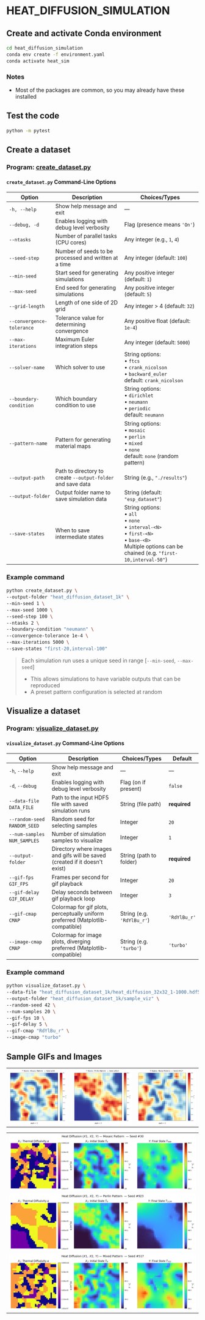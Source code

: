 # HEAT_DIFFUSION_SIMULATION

## Create and activate Conda environment

```bash
cd heat_diffusion_simulation
conda env create -f environment.yaml
conda activate heat_sim
```

### Notes
- Most of the packages are common, so you may already have these installed


## Test the code

```bash
python -m pytest
```

## Create a dataset

### Program: [create_dataset.py](./create_dataset.py)

#### `create_dataset.py` Command-Line Options

| Option                                | Description                                                        | Choices/Types                                                                              |
|---------------------------------------|--------------------------------------------------------------------|--------------------------------------------------------------------------------------------|
| `-h, --help`                          | Show help message and exit                                         | —                                                                                          |
| `--debug, -d`                         | Enables logging with debug level verbosity                         | Flag (presence means `'On'`)                                                               |
| `--ntasks`                            | Number of parallel tasks (CPU cores)                               | Any integer (e.g., `1`, `4`)                                                               |
| `--seed-step`                         | Number of seeds to be processed and written at a time              | Any integer (default: `100`)                                                               |
| `--min-seed`                          | Start seed for generating simulations                              | Any positive integer (default: `1`)                                                        |
| `--max-seed`                          | End seed for generating simulations                                | Any positive integer (default: `5`)                                                        |
| `--grid-length`                       | Length of one side of 2D grid                                      | Any integer > 4 (default: `32`)                                                            |
| `--convergence-tolerance`             | Tolerance value for determining convergence                        | Any positive float (default: `1e-4`)                                                              |
| `--max-iterations`                    | Maximum Euler integration steps                                    | Any integer (default: `5000`)                                                              |
| `--solver-name`                       | Which solver to use                                                | String options:<br>• `ftcs`<br>• `crank_nicolson`<br>• `backward_euler`<br>default: `crank_nicolson`                  |
| `--boundary-condition`                | Which boundary condition to use                                    | String options:<br>• `dirichlet`<br>• `neumann`<br>• `periodic`<br>default: `neumann`                                    |
| `--pattern-name`                      | Pattern for generating material maps                               | String options:<br>• `mosaic` <br>• `perlin` <br>• `mixed` <br>• `none` <br>default: `none` (random pattern)                            |
| `--output-path`                       | Path to directory to create `--output-folder` and save data        | String (e.g., `"./results"`)                                                               |
| `--output-folder`                     | Output folder name to save simulation data                         | String (default: `"esp_dataset"`)                                                          |
| `--save-states`                       | When to save intermediate states                                   | String options:<br>• `all`<br>• `none`<br>• `interval-<N>`<br>• `first-<N>`<br>• `base-<B>`<br>Multiple options can be chained (e.g. `"first-10,interval-50"`) |


### Example command

```bash
python create_dataset.py \
--output-folder "heat_diffusion_dataset_1k" \
--min-seed 1 \
--max-seed 1000 \
--seed-step 100 \
--ntasks 2 \
--boundary-condition "neumann" \
--convergence-tolerance 1e-4 \
--max-iterations 5000 \
--save-states "first-20,interval-100"
```

> Each simulation run uses a unique seed in range [`--min-seed`, `--max-seed`]
> - This allows simulations to have variable outputs that can be reproduced
> - A preset pattern configuration is selected at random 

## Visualize a dataset

### Program: [visualize_dataset.py](./visualize_dataset.py)

#### `visualize_dataset.py` Command-Line Options
| Option                      | Description                                                                   | Choices/Types                  | Default         |
|-----------------------------|-------------------------------------------------------------------------------|--------------------------------|-----------------|
| `-h`, `--help`              | Show help message and exit                                                    | —                              | —               |
| `-d`, `--debug`             | Enables logging with debug level verbosity                                    | Flag (on if present)           | `false`         |
| `--data-file DATA_FILE`     | Path to the input HDF5 file with saved simulation runs                        | String (file path)             | **required**    |
| `--random-seed RANDOM_SEED`| Random seed for selecting samples                                             | Integer                        | `20`          |
| `--num-samples NUM_SAMPLES`| Number of simulation samples to visualize                                     | Integer                        | `1`             |
| `--output-folder`           | Directory where images and gifs will be saved (created if it doesn't exist)              | String (path to folder)        | **required**    |
| `--gif-fps GIF_FPS`                 | Frames per second for gif playback                                            | Integer                        | `20`            |
| `--gif-delay GIF_DELAY`                 | Delay seconds between gif playback loop                                          | Integer                        | `3`            |
| `--gif-cmap CMAP`               | Colormap for gif plots, perceptually uniform preferred (Matplotlib-compatible)                            | String (e.g. `'RdYlBu_r'`)      | `'RdYlBu_r'`     |
| `--image-cmap CMAP`               | Colormap for image plots, diverging preferred (Matplotlib-compatible)                            | String (e.g. `'turbo'`)      | `'turbo'`     |

### Example command

```bash
python visualize_dataset.py \
--data-file "heat_diffusion_dataset_1k/heat_diffusion_32x32_1-1000.hdf5" \
--output-folder "heat_diffusion_dataset_1k/sample_viz" \
--random-seed 42 \
--num-samples 20 \
--gif-fps 10 \
--gif-delay 5 \
--gif-cmap "RdYlBu_r" \
--image-cmap "turbo"
```


## Sample GIFs and Images


|  |  |  |
|:---:|:---:|:---:|
| <img src="./images/heat_diffusion_mosaic_30_states.gif" alt="Heat Diffusion States — Mosaic Pattern, Seed #30" style="max-width: 100%; height: auto;" /> | <img src="./images/heat_diffusion_perlin_923_states.gif" alt="Heat Diffusion States — Perlin Pattern, Seed #923" style="max-width: 100%; height: auto;" /> | <img src="./images/heat_diffusion_mixed_517_states.gif" alt="Heat Diffusion States — Mixed Pattern, Seed #517" style="max-width: 100%; height: auto;" /> |

|  |
|:---------:|
| <img src="./images/heat_diffusion_mosaic_30_compare.png" alt="Heat Diffusion Input/Output, Mosaic Pattern, Seed #30" style="max-width: 100%; height: auto;" /> |
| <img src="./images/heat_diffusion_perlin_923_compare.png" alt="Heat Diffusion Input/Output, Perlin Pattern, Seed #923" style="max-width: 100%; height: auto;" /> |
| <img src="./images/heat_diffusion_mixed_517_compare.png" alt="Heat Diffusion Input/Output, Mixed Pattern, Seed #517" style="max-width: 100%; height: auto;" /> |
